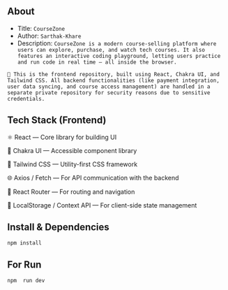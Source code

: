 ## About
- Title: `CourseZone`
- Author: `Sarthak-Khare`
- Description:
  `CourseZone is a modern course-selling platform where users can explore, purchase, and watch tech courses. It also features an interactive
  coding playground, letting users practice and run code in real time — all inside the browser.`

`🔧 This is the frontend repository, built using React, Chakra UI, and Tailwind CSS. All backend functionalities (like payment integration, user data syncing, and course access management) are handled in a separate private repository for security reasons due to sensitive credentials.`

## Tech Stack (Frontend) 
⚛️ React — Core library for building UI

💅 Chakra UI — Accessible component library

🎨 Tailwind CSS — Utility-first CSS framework

🌐 Axios / Fetch — For API communication with the backend

🧪 React Router — For routing and navigation

💾 LocalStorage / Context API — For client-side state management


## Install & Dependencies

```
npm install
```

## For Run

```
npm  run dev
```


